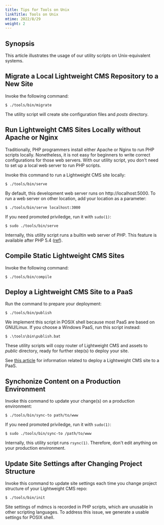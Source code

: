 ```yaml
---
title: Tips for Tools on Unix
linkTitle: Tools on Unix
mtime: 2022/8/29
weight: 2
---
```


## Synopsis

This article illustrates the usage of our utility scripts on Unix-equivalent systems.

## Migrate a Local Lightweight CMS Repository to a New Site

Invoke the following command:

```shell
$ ./tools/bin/migrate
```

The utility script will create site configuration files and *posts* directory.

## Run Lightweight CMS Sites Locally without Apache or Nginx

Traditionally, PHP programmers install either Apache or Nginx to run PHP scripts locally. Nonetheless, it is not easy for beginners to write correct configurations for those web servers. With our utility script, you don't need to set up a local web server to run PHP scripts.

Invoke this command to run a Lightweight CMS site locally:

```shell
$ ./tools/bin/serve
```

By default, this development web server runs on http://localhost:5000. To run a web server on other location, add your location as a parameter:

```shell
$ ./tools/bin/serve localhost:3000
```

If you need promoted priviledge, run it with `sudo(1)`:

```shell
$ sudo ./tools/bin/serve
```

Internally, this utility script runs a builtin web server of PHP. This feature is available after PHP 5.4 ([ref](https://www.php.net/manual/en/features.commandline.webserver.php)).

## Compile Static Lightweight CMS Sites

Invoke the following command:

```shell
$ ./tools/bin/compile
```

## Deploy a Lightweight CMS Site to a PaaS

Run the command to prepare your deployment:

```shell
$ ./tools/bin/publish
```

We implement this script in POSIX shell because most PaaS are based on GNU/Linux. If you choose a Windows PaaS, run this script instead:

```shell
$ .\tools\bin\publish.bat
```

These utility scripts will copy router of Lightweight CMS and assets to *public* directory, ready for further step(s) to deploy your site.

See [this article](/howto/how-to-deploy-lightweight-cms-to-digitalocean-app-platform/) for information related to deploy a Lightweight CMS site to a PaaS.

## Synchonize Content on a Production Environment

Invoke this command to update your change(s) on a production environment:

```shell
$ ./tools/bin/sync-to path/to/www
```

If you need promoted priviledge, run it with `sudo(1)`:

```shell
$ sudo ./tools/bin/sync-to /path/to/www
```

Internally, this utility script runs `rsync(1)`. Therefore, don't edit anything on your production environment.

## Update Site Settings after Changing Project Structure

Invoke this command to update site settings each time you change project structure of your Lightweight CMS repo:

```shell
$ ./tools/bin/init
```

Site settings of mdmcs is recorded in PHP scripts, which are unusable in other scripting languages. To address this issue, we generate a usable settings for POSIX shell.
